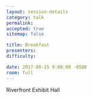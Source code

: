 ```yaml
---
layout: session-details
category: talk
permalink:
accepted: true
sitemap: false

title: Breakfast
presenters:
difficulty:

date: 2017-08-15 9:00:00 -0500
room: full
---
```

Riverfront Exhibit Hall
